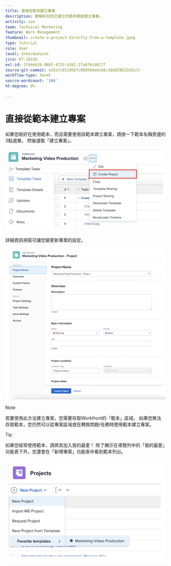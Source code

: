```yaml
---
title: 直接從範本建立專案
description: 瞭解如何從已建立的範本開始建立專案。
activity: use
team: Technical Marketing
feature: Work Management
thumbnail: create-a-project-directly-from-a-template.jpeg
type: Tutorial
role: User
level: Intermediate
jira: KT-10156
exl-id: 1f44eb26-98bf-4723-b162-27a4f8cb8177
source-git-commit: e25a7c0119567c068504edcb8c3ddd29622d52c5
workflow-type: tm+mt
source-wordcount: '164'
ht-degree: 0%

---
```


# 直接從範本建立專案

如果您剛好在使用範本，而且需要使用該範本建立專案，請按一下範本名稱旁邊的3點選單。 然後選取「建立專案」。

![在功能表中建立專案選項](assets/direct-template-01.png)

詳細資訊視窗可讓您變更新專案的設定。

![專案建立頁面](assets/direct-template-02.png)

>[!NOTE]
>
>若要使用此方法建立專案，您需要存取Workfront的「範本」區域。 如果您無法存取範本，您仍然可以從專案區域或在轉換問題/任務時使用範本建立專案。

>[!TIP]
>
>如果您經常使用範本，請將其加入我的最愛！ 除了顯示在導覽列中的「我的最愛」功能表下外，您還會在「新增專案」功能表中看到範本列出。


![新專案我的最愛範本](assets/direct-template-03.png)
